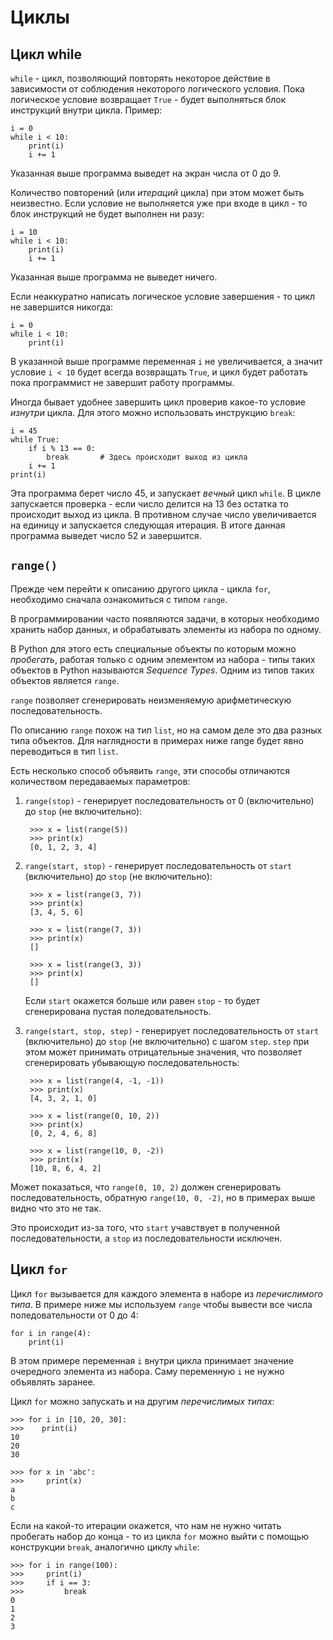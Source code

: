 # Циклы

## Цикл while

`while` - цикл, позволяющий повторять некоторое действие в зависимости от соблюдения некоторого логического условия.
Пока логическое условие возвращает `True` - будет выполняться блок инструкций внутри цикла.
Пример:

    i = 0
    while i < 10:
        print(i)
        i += 1

Указанная выше программа выведет на экран числа от 0 до 9.

Количество повторений (или _итераций_ цикла) при этом может быть неизвестно.
Если условие не выполняется уже при входе в цикл - то блок инструкций не будет выполнен ни разу:

    i = 10
    while i < 10:
        print(i)
        i += 1

Указанная выше программа не выведет ничего.

Если неаккуратно написать логическое условие завершения - то цикл не завершится никогда:

    i = 0
    while i < 10:
        print(i)

В указанной выше программе переменная `i` не увеличивается, а значит условие `i < 10` будет всегда возвращать `True`, и цикл будет работать пока программист не завершит работу программы.

Иногда бывает удобнее завершить цикл проверив какое-то условие _изнутри_ цикла. Для этого можно использовать инструкцию `break`:

    i = 45
    while True:
        if i % 13 == 0:
            break       # Здесь происходит выход из цикла
        i += 1
    print(i)

Эта программа берет число 45, и запускает _вечный_ цикл `while`. В цикле запускается проверка - если число делится на 13 без остатка то происходит выход из цикла. В противном случае число увеличивается на единицу и запускается следующая итерация.
В итоге данная программа выведет число 52 и завершится.

## `range()`

Прежде чем перейти к описанию другого цикла - цикла `for`, необходимо сначала ознакомиться с типом `range`.

В программировании часто появляются задачи, в которых необходимо хранить набор данных, и обрабатывать элементы из набора по одному.

В Python для этого есть специальные объекты по которым можно _пробегать_, работая только с одним элементом из набора - типы таких объектов в Python называются _Sequence Types_.
Одним из типов таких объектов является `range`.

`range` позволяет сгенерировать неизменяeмую арифметическую последовательность.

По описанию `range` похож на тип `list`, но на самом деле это два разных типа объектов.
Для наглядности в примерах ниже range будет явно переводиться в тип `list`.

Есть несколько способ объявить `range`, эти способы отличаются количеством передаваемых параметров:

1. `range(stop)` - генерирует последовательность от 0 (включительно) до `stop` (не включительно):

        >>> x = list(range(5))
        >>> print(x)
        [0, 1, 2, 3, 4]

2. `range(start, stop)` - генерирует последовательность от `start` (включительно) до `stop` (не включительно):

        >>> x = list(range(3, 7))
        >>> print(x)
        [3, 4, 5, 6]

        >>> x = list(range(7, 3))
        >>> print(x)
        []

        >>> x = list(range(3, 3))
        >>> print(x)
        []

    Если `start` окажется больше или равен `stop` - то будет сгенерирована пустая поледовательность.

3. `range(start, stop, step)` - генерирует последовательность от `start` (включительно) до `stop` (не включительно) с шагом `step`. `step` при этом может принимать отрицательные значения, что позволяет сгенерировать убывающую последовательность:

        >>> x = list(range(4, -1, -1))
        >>> print(x)
        [4, 3, 2, 1, 0]

        >>> x = list(range(0, 10, 2))
        >>> print(x)
        [0, 2, 4, 6, 8]

        >>> x = list(range(10, 0, -2))
        >>> print(x)
        [10, 8, 6, 4, 2]

Может показаться, что `range(0, 10, 2)` должен сгенерировать последовательность, обратную `range(10, 0, -2)`, но в примерах выше видно что это не так.

Это происходит из-за того, что `start` учавствует в полученной последовательности, а `stop` из последовательности исключен.

## Цикл `for`

Цикл `for` вызывается для каждого элемента в наборе из _перечислимого типа_. В примере ниже мы используем `range` чтобы вывести все числа поледовательности от 0 до 4:

    for i in range(4):
        print(i)

В этом примере переменная `i` внутри цикла принимает значение очередного элемента из набора.
Саму переменную `i` не нужно объявлять заранее.

Цикл `for` можно запускать и на другим _перечислимых типах_:

    >>> for i in [10, 20, 30]:
    >>>    print(i)
    10
    20
    30

    >>> for x in 'abc':
    >>>     print(x)
    a
    b
    c

Если на какой-то итерации окажется, что нам не нужно читать пробегать набор до конца - то из цикла `for` можно выйти с помощью конструкции `break`, аналогично циклу `while`:

    >>> for i in range(100):
    >>>     print(i)
    >>>     if i == 3:
    >>>         break
    0
    1
    2
    3
